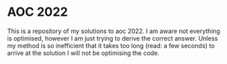# AOC 2022
This is a repository of my solutions to aoc 2022. I am aware not everything is optimised, however I am just trying to derive the correct answer. Unless my method is so inefficient that it takes too long (read: a few seconds) to arrive at the solution I will not be optimising the code.